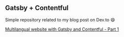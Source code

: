 ## Gatsby + Contentful

Simple repository related to my blog post on Dev.to :smile:

[Multilangual website with Gatsby and Contentful - Part 1](https://dev.to/louisbertin/multilangual-website-with-gatsby-and-contentful-part-1-57ag)
